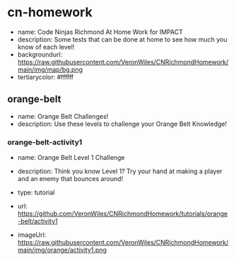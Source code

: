 # cn-homework
* name: Code Ninjas Richmond At Home Work for IMPACT
* description: Some tests that can be done at home to see how much you know of each level!
* backgroundurl: https://raw.githubusercontent.com/VeronWiles/CNRichmondHomework/main/img/map/bg.png
* tertiarycolor: #ffffff

## orange-belt
* name: Orange Belt Challenges!
* description: Use these levels to challenge your Orange Belt Knowledge!

### orange-belt-activity1

* name: Orange Belt Level 1 Challenge
* description: Think you know Level 1? Try your hand at making a player and an enemy that bounces around!
* type: tutorial

* url: https://github.com/VeronWiles/CNRichmondHomework/tutorials/orange-belt/activity1
* imageUrl: https://raw.githubusercontent.com/VeronWiles/CNRichmondHomework/main/img/orange/activity1.png